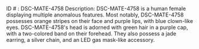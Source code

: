 ID # : DSC-MATE-4758
Description: DSC-MATE-4758 is a human female displaying multiple anomalous features. Most notably, DSC-MATE-4758 possesses orange stripes on their face and purple lips, with blue clown-like eyes. DSC-MATE-4758's head is adorned with green hair in a purple cap, with a two-colored band on their forehead. They also possess a jade earring, a silver chain, and an LED gas mask-like accessory.